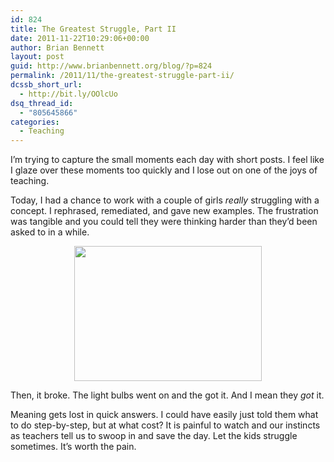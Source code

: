 ```yaml
---
id: 824
title: The Greatest Struggle, Part II
date: 2011-11-22T10:29:06+00:00
author: Brian Bennett
layout: post
guid: http://www.brianbennett.org/blog/?p=824
permalink: /2011/11/the-greatest-struggle-part-ii/
dcssb_short_url:
  - http://bit.ly/OOlcUo
dsq_thread_id:
  - "805645866"
categories:
  - Teaching
---
```

I&#8217;m trying to capture the small moments each day with short posts. I feel like I glaze over these moments too quickly and I lose out on one of the joys of teaching.

Today, I had a chance to work with a couple of girls _really_ struggling with a concept. I rephrased, remediated, and gave new examples. The frustration was tangible and you could tell they were thinking harder than they&#8217;d been asked to in a while.

<p style="text-align: center;">
  <img class="size-medium wp-image-832 aligncenter" title="Let them struggle" src="http://blog.ohheybrian.com/wp-content/uploads/2011/11/Screen-Shot-2011-11-22-at-10.30.21-AM-300x216.png" alt="" width="300" height="216" srcset="https://blog.ohheybrian.com/wp-content/uploads/2011/11/Screen-Shot-2011-11-22-at-10.30.21-AM-300x216.png 300w, https://blog.ohheybrian.com/wp-content/uploads/2011/11/Screen-Shot-2011-11-22-at-10.30.21-AM.png 360w" sizes="(max-width: 300px) 100vw, 300px" />
</p>

Then, it broke. The light bulbs went on and the got it. And I mean they _got_ it.

Meaning gets lost in quick answers. I could have easily just told them what to do step-by-step, but at what cost? It is painful to watch and our instincts as teachers tell us to swoop in and save the day. Let the kids struggle sometimes. It&#8217;s worth the pain.